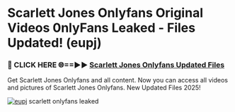 # Scarlett Jones Onlyfans Original Videos 0nlyFans Leaked - Files Updated! (eupj)

<h3>🔴 CLICK HERE 🌐==►► <a href="https://tinyurl.com/3hn5wdd3" rel="nofollow">Scarlett Jones Onlyfans Updated Files</a></h3>

Get Scarlett Jones Onlyfans and all content. Now you can access all videos and pictures of Scarlett Jones Onlyfans. New Updated Files 2025!

[![eupj](https://i.imgur.com/4HnBqBT.gif)](https://tinyurl.com/3hn5wdd3)
scarlett onlyfans leaked